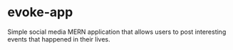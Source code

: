 # evoke-app
Simple social media MERN application that allows users to post interesting events that happened in their lives.
